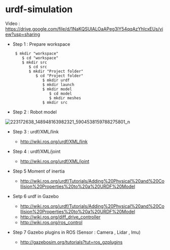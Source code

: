 # urdf-simulation

Video : https://drive.google.com/file/d/1NaKQSUIALOaAPeg3lY54qqAzYhlcxEUs/view?usp=sharing

* Step 1 : Prepare workspace
  ```
   $ mkdir "workspace"
      $ cd "workspace"
      $ mkdir src
         $ cd src
         $ mkdir "Project folder"
            $ cd "Project folder"
               $ mkdir urdf
               $ mkdir launch
               $ mkdir model
                  $ cd model
                  $ mkdir meshes
               $ mkdir src
    ```
         
         
* Step 2 : Robot model 

![223172638_148948163982321_5904538159788275801_n](https://user-images.githubusercontent.com/30637687/127641904-359c5bb2-f322-48a2-8754-0416e0a09960.jpg)


* Step 3 : urdf/XML/link
   - http://wiki.ros.org/urdf/XML/link
 
          
* Step 4 : urdf/XML/joint
   - http://wiki.ros.org/urdf/XML/joint
         
 
 * Step 5 Moment of inertia 
   - http://wiki.ros.org/urdf/Tutorials/Adding%20Physical%20and%20Collision%20Properties%20to%20a%20URDF%20Model
 
 * Setp 6 urdf in Gazebo 
   - http://wiki.ros.org/urdf/Tutorials/Adding%20Physical%20and%20Collision%20Properties%20to%20a%20URDF%20Model
   - http://wiki.ros.org/diff_drive_controller
   - http://wiki.ros.org/ros_control
   
 * Step 7  Gazebo plugins in ROS (Sensor : Camera , Lidar , Imu)
   - http://gazebosim.org/tutorials?tut=ros_gzplugins
